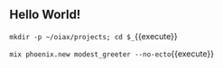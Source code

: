## Hello World!

`mkdir -p ~/oiax/projects; cd $_`{{execute}}

`mix phoenix.new modest_greeter --no-ecto`{{execute}}
